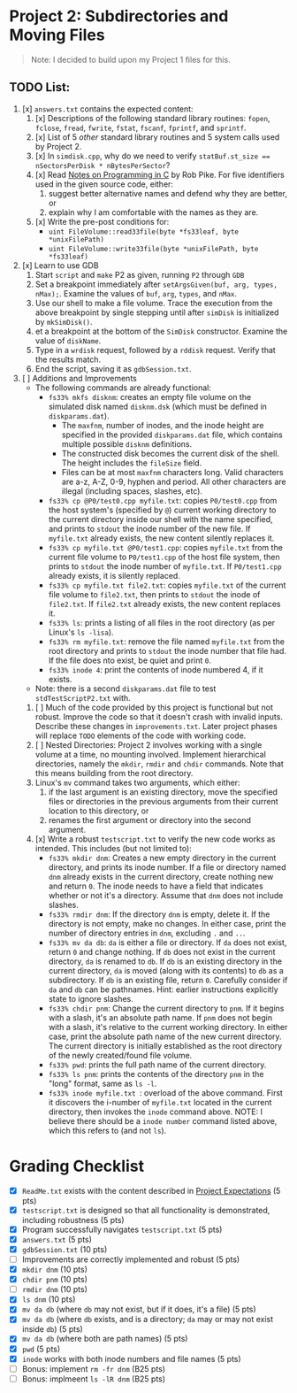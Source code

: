 # Project 2: Subdirectories and Moving Files
> Note: I decided to build upon my Project 1 files for this.
## TODO List:
1. [x] `answers.txt` contains the expected content:
    1. [x] Descriptions of the following standard library routines: `fopen`, `fclose`, `fread`, `fwrite`, `fstat`, `fscanf`, `fprintf`, and `sprintf`.
    2. [x] List of 5 *other* standard library routines and 5 system calls used by Project 2.
    3. [x] In `simdisk.cpp`, why do we need to verify `statBuf.st_size == nSectorsPerDisk * nBytesPerSector`?
    4. [x] Read [Notes on Programming in C](https://avida.cs.wright.edu/courses/CEG4350/Notes/Rob%20Pike%20Notes%20on%20Programming%20in%20C.html) by Rob Pike.  For five identifiers used in the given source code, either:
        1. suggest better alternative names and defend why they are better, or
        2. explain why I am comfortable with the names as they are.
    5. [x] Write the pre-post conditions for:
        - `uint FileVolume::read33file(byte *fs33leaf, byte *unixFilePath)`
        - `uint FileVolume::write33file(byte *unixFilePath, byte *fs33leaf)`
2. [x] Learn to use GDB
    1. Start `script` and `make` P2 as given, running `P2` through `GDB`
    2. Set a breakpoint immediately after `setArgsGiven(buf, arg, types, nMax);`.  Examine the values of `buf`, `arg`, `types`, and `nMax`.
    3. Use our shell to make a file volume.  Trace the execution from the above breakpoint by single stepping until after `simDisk` is initialized by `mkSimDisk()`.
    4. et a breakpoint at the bottom of the `SimDisk` constructor.  Examine the value of `diskName`.
    5. Type in a `wrdisk` request, followed by a `rddisk` request.  Verify that the results match.
    6. End the script, saving it as `gdbSession.txt`.
3. [ ] Additions and Improvements
    - The following commands are already functional:
        - `fs33% mkfs disknm`: creates an empty file volume on the simulated disk named `disknm.dsk` (which must be defined in `diskparams.dat`).  
            - The `maxfnm`, number of inodes, and the inode height are specified in the provided `diskparams.dat` file, which contains multiple possible `disknm` definitions.  
            - The constructed disk becomes the current disk of the shell.  The height includes the `fileSize` field.
            - Files can be at most `maxfnm` characters long.  Valid characters are a-z, A-Z, 0-9, hyphen and period.  All other characters are illegal (including spaces, slashes, etc).
        - `fs33% cp @P0/test0.cpp myfile.txt`: copies `P0/test0.cpp` from the host system's (specified by `@`) current working directory to the current directory inside our shell with the name specified, and prints to `stdout` the inode number of the new file.  If `myfile.txt` already exists, the new content silently replaces it.
        - `fs33% cp myfile.txt @P0/test1.cpp`: copies `myfile.txt` from the current file volume to `P0/test1.cpp` of the host file system, then prints to `stdout` the inode number of `myfile.txt`.  If `P0/test1.cpp` already exists, it is silently replaced.
        - `fs33% cp myfile.txt file2.txt`: copies `myfile.txt` of the current file volume to `file2.txt`, then prints to `stdout` the inode of `file2.txt`.  If `file2.txt` already exists, the new content replaces it.
        - `fs33% ls`: prints a listing of all files in the root directory (as per Linux's `ls -lisa`).
        - `fs33% rm myfile.txt`: remove the file named `myfile.txt` from the root directory and prints to `stdout` the inode number that file had.  If the file does nto exist, be quiet and print `0`.
        - `fs33% inode 4`: print the contents of inode numbered 4, if it exists.
    - Note: there is a second `diskparams.dat` file to test `stdTestScriptP2.txt` with.
    1. [ ] Much of the code provided by this project is functional but not robust.  Improve the code so that it doesn't crash with invalid inputs.  Describe these changes in `improvements.txt`.  Later project phases will replace `TODO` elements of the code with working code.
    2. [ ] Nested Directories: Project 2 involves working with a single volume at a time, no mounting involved.  Implement hierarchical directories, namely the `mkdir`, `rmdir` and `chdir` commands.  Note that this means building from the root directory.
    3. Linux's `mv` command takes two arguments, which either:
        1. if the last argument is an existing directory, move the specified files or directories in the previous arguments from their current location to this directory, or
        2. renames the first argument or directory into the second argument.
    4. [x] Write a robust `testscript.txt` to verify the new code works as intended.  This includes (but not limited to):
        - `fs33% mkdir dnm`: Creates a new empty directory in the current directory, and prints its inode number.  If a file or directory named `dnm` already exists in the current directory, create nothing new and return `0`.  The inode needs to have a field that indicates whether or not it's a directory.  Assume that `dnm` does not include slashes.
        - `fs33% rmdir dnm`: If the directory `dnm` is empty, delete it.  If the directory is not empty, make no changes.  In either case, print the number of directory entries in `dnm`, excluding `.` and `..`.
        - `fs33% mv da db`: `da` is either a file or directory.  If `da` does not exist, return `0` and change nothing.  If `db` does not exist in the current directory, `da` is renamed to `db`.  If `db` is an existing directory in the current directory, `da` is moved (along with its contents) to `db` as a subdirectory.  If `db` is an existing file, return `0`.  Carefully consider if `da` and `db` can be pathnames.  Hint: earlier instructions explicitly state to ignore slashes.
        - `fs33% chdir pnm`: Change the current directory to `pnm`.  If it begins with a slash, it's an absolute path name.  If `pnm` does not begin with a slash, it's relative to the current working directory.  In either case, print the absolute path name of the new current directory.  The current directory is initially established as the root directory of the newly created/found file volume.
        - `fs33% pwd`: prints the full path name of the current directory.
        - `fs33% ls pnm`: prints the contents of the directory `pnm` in the "long" format, same as `ls -l`.
        - `fs33% inode myfile.txt `: overload of the above command.  First it discovers the i-number of `myfile.txt` located in the current directory, then invokes the `inode` command above.  NOTE: I believe there should be a `inode number` command listed above, which this refers to (and not `ls`).

# Grading Checklist
- [x] `ReadMe.txt` exists with the content described in [Project Expectations](https://avida.cs.wright.edu/courses/CEG4350/Projects/4350projects.html) (5 pts)
- [x] `testscript.txt` is designed so that all functionality is demonstrated, including robustness (5 pts)
- [x] Program successfully navigates `testscript.txt` (5 pts)
- [x] `answers.txt` (5 pts)
- [x] `gdbSession.txt` (10 pts)
- [ ] Improvements are correctly implemented and robust (5 pts)
- [x] `mkdir dnm` (10 pts)
- [x] `chdir pnm` (10 pts)
- [ ] `rmdir dnm` (10 pts)
- [x] `ls dnm` (10 pts)
- [x] `mv da db` (where `db` may not exist, but if it does, it's a file) (5 pts)
- [x] `mv da db` (where `db` exists, and is a directory; `da` may or may not exist inside `db`) (5 pts)
- [x] `mv da db` (where both are path names) (5 pts)
- [x] `pwd` (5 pts)
- [x] `inode` works with both inode numbers and file names (5 pts)
- [ ] Bonus: implement `rm -fr dnm` (B25 pts)
- [ ] Bonus: implmeent `ls -lR dnm` (B25 pts)